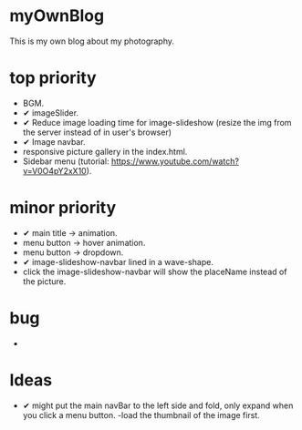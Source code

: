 # myOwnBlog
This is my own blog about my photography.


# top priority
- BGM.
- ✔ imageSlider.
- ✔ Reduce image loading time for image-slideshow (resize the img from the server instead of in user's browser)
- ✔ Image navbar.
- responsive picture gallery in the index.html.
- Sidebar menu (tutorial: https://www.youtube.com/watch?v=V0O4pY2xX10).

# minor priority
- ✔ main title -> animation.
- menu button -> hover animation.
- menu button -> dropdown.
- ✔ image-slideshow-navbar lined in a wave-shape.
- click the image-slideshow-navbar will show the placeName instead of the picture.

# bug
-

# Ideas
- ✔ might put the main navBar to the left side and fold, only expand when you click a menu button.
-load the thumbnail of the image first.
